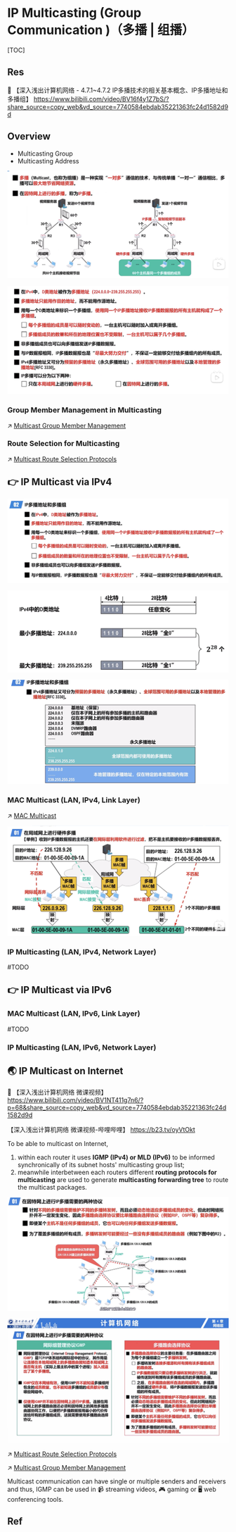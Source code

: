 # IP Multicasting (Group Communication )（多播 | 组播）

[TOC]



## Res
🔗 【深入浅出计算机网络 - 4.7.1~4.7.2 IP多播技术的相关基本概念、IP多播地址和多播组】 https://www.bilibili.com/video/BV16f4y1Z7bS/?share_source=copy_web&vd_source=7740584ebdab35221363fc24d1582d9d



## Overview
- Multicasting Group
- Multicasting Address

![](../../../../../../../../Assets/Pics/Screenshot%202023-05-19%20at%2010.57.30%20AM.png)

![](../../../../../../../../Assets/Pics/Screenshot%202023-05-19%20at%2010.57.45%20AM.png)


### Group Member Management in Multicasting
↗ [Multicast Group Member Management](Multicast%20Group%20Member%20Management/Multicast%20Group%20Member%20Management.md)


### Route Selection for Multicasting
↗ [Multicast Route Selection Protocols](Multicast%20Route%20Selection%20Protocols/Multicast%20Route%20Selection%20Protocols.md)



## 👉 IP Multicast via IPv4
![](../../../../../../../../Assets/Pics/Screenshot%202023-05-19%20at%2011.01.41%20AM.png)

![](../../../../../../../../Assets/Pics/Screenshot%202023-05-19%20at%2011.01.57%20AM.png)

![Screenshot 2022-11-26 at 5.06.15 PM](../../../../../../../../Assets/Pics/Screenshot%202022-11-26%20at%205.06.15%20PM.png)


### MAC Multicast (LAN, IPv4, Link Layer)
↗ [MAC Multicast](../../../../0x06%20Link%20Layer/Switched%20Network%20Channels/Broadcast%20Channels/MAC%20(Media%20Access%20Control)%20Protocol/MAC%20Multicast.md)

![Screenshot 2022-11-26 at 5.13.42 PM](../../../../../../../../Assets/Pics/Screenshot%202022-11-26%20at%205.13.42%20PM.png)


### IP Multicasting (LAN, IPv4, Network Layer)
#TODO 



## 👉 IP Multicast via IPv6
### MAC Multicast (LAN, IPv6, Link Layer)
#TODO 

### IP Multicasting (LAN, IPv6, Network Layer)



## 🌏 IP Multicast on Internet
🔗 【深入浅出计算机网络 微课视频】 https://www.bilibili.com/video/BV1NT411g7n6/?p=68&share_source=copy_web&vd_source=7740584ebdab35221363fc24d1582d9d

【深入浅出计算机网络 微课视频-哔哩哔哩】 https://b23.tv/oyVtOkt


To be able to multicast on Internet, 
1. within each router it uses **IGMP (IPv4) or MLD (IPv6)** to be informed synchronically of its subnet hosts' multicasting group list;
2. meanwhile interbetween each routers different **routing protocols for multicasting** are used to generate **multicasting forwarding tree** to route the multicast packages. 

![Screenshot 2022-11-26 at 5.16.55 PM](../../../../../../../../Assets/Pics/Screenshot%202022-11-26%20at%205.16.55%20PM.png)


![](../../../../../../../../Assets/Pics/IMG_4D805425FFE6-1.jpeg)

↗ [Multicast Route Selection Protocols](Multicast%20Route%20Selection%20Protocols/Multicast%20Route%20Selection%20Protocols.md)

↗ [Multicast Group Member Management](Multicast%20Group%20Member%20Management/Multicast%20Group%20Member%20Management.md)


Multicast communication can have single or multiple senders and receivers and thus, IGMP can be used in 📹 streaming videos, 🎮 gaming or 🖥 web conferencing tools. 



## Ref
[Multicast | Wikipedia]: https://en.wikipedia.org/wiki/Multicast
